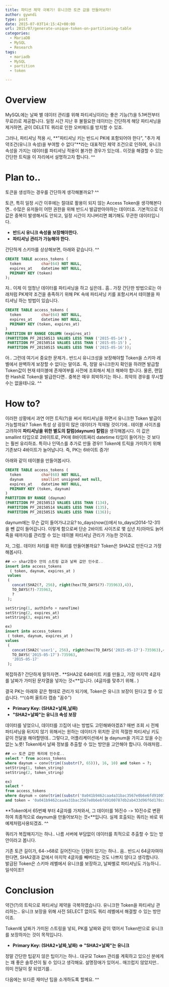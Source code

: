 ```yaml
---
title: 파티션 제약 극복기! 유니크한 토큰 값을 만들어보자!
author: gywndi
type: post
date: 2015-07-03T14:15:42+00:00
url: 2015/07/generate-unique-token-on-partitioning-table
categories:
  - MariaDB
  - MySQL
  - Research
tags:
  - mariadb
  - MySQL
  - partition
  - token

---
```

# Overview

MySQL에는 날짜 별 데이터 관리를 위해 파티셔닝이라는 좋은 기능(?)을 5.1버전부터 무료(!)로 제공합니다. 일정 시간 지난 후 불필요한 데이터는 간단하게 해당 파티셔닝을 제거하면, 굳이 DELETE 쿼리로 인한 오버헤드를 방지할 수 있죠.

그러나, 파티셔닝 적용 시, **"파티셔닝 키는 반드시 PK에 포함되어야 한다", "추가 제약조건(유니크 속성)을 부여할 수 없다"**라는 대표적인 제약 조건으로 인하여, 유니크 속성을 가지는 데이터를 파티셔닝 적용이 불가한 경우가 있는데.. 이것을 해결할 수 있는 간단한 트릭을 이 자리에서 설명하고자 합니다. ^^

# Plan to..

토큰을 생성하는 경우를 간단하게 생각해볼까요? ^^

토큰, 특히 일정 시간 이후에는 절대로 활용이 되지 않는 Access Token을 생각해본다면.. 수많은 유저들이 어떤 권한을 위해 반드시 발급받아야하는 데이터죠. 기본적으로 이 값은 중복이 발생해서도 안되고, 일정 시간이 지나버리면 폐기해도 무관한 데이터입니다.

* **반드시 유니크 속성을 보장해야한다.**
* **파티셔닝 관리가 가능해야 한다.**

간단하게 스키마를 상상해보면, 아래와 같습니다. ^^

```sql
CREATE TABLE access_tokens (
  token         char(64) NOT NULL,
  expires_at    datetime NOT NULL,
  PRIMARY KEY (token)
);

```

자.. 이제 이 엄청난 데이터를 파티셔닝을 하고 싶은데.. 흠.. 가장 간단한 방법으로는 아래처럼 PK제약 조건을 충족하기 위해 PK 속에 파티셔닝 키를 포함시켜서 테이블을 파티셔닝 하는 방법이 있습니다.

```sql
CREATE TABLE access_tokens (
  token         char(64) NOT NULL,
  expires_at    datetime NOT NULL,
  PRIMARY KEY (token, expires_at)
)
PARTITION BY RANGE COLUMN (expires_at)
(PARTITION PF_20150513 VALUES LESS THAN ('2015-05-14') ,
 PARTITION PF_20150514 VALUES LESS THAN ('2015-05-15') ,
 PARTITION PF_20150515 VALUES LESS THAN ('2015-05-16'));

```

아.. 그런데 여기서 중요한 문제가.. 반드시 유니크성을 보장해야할 Token을 스키마 레벨에서 완벽하게 보장할 수 없다는 말이죠. 즉, 정말 유니크한지 확인을 하려면 발급할 Token값이 현재 테이블에 존재여부를 사전에 조회해서 체크 해봐야 합니다. 물론, 랜덤한 Hash로 Token을 발급한다면.. 중복은 매우 희박하기는 하나.. 최악의 경우를 무시할 수는 없을테니요. ^^

# How to?

이러한 상황에서 과연 어떤 트릭(?)을 써서 파티셔닝을 하면서 유니크한 Token 발급이 가능할까요? Token 특성 상 굉장히 많은 데이터가 적재될 것이기에.. 테이블 사이즈를 고려하여 **파티셔닝을 위한 별도의 칼럼(daynum) 칼럼**을 생각해봅시다. 이 값은 smallint 타입으로 2바이트로, PK에 8바이트짜리 datetime 타입이 들어가는 것 보다는 훨씬 유리하죠. 특히나 인덱스를 추가로 만들 경우!! Token에 트릭을 가미하기 위해 기존보다 4바이트가 늘어납니다. 즉, PK는 6바이트 증가!

아래와 같이 테이블을 만들어봅시다.

```sql
CREATE TABLE access_tokens (
  token         char(68) NOT NULL,
  daynum        smallint unsigned not null,
  expires_at    datetime NOT NULL,
  PRIMARY KEY (token, daynum)
)
PARTITION BY RANGE (daynum)
(PARTITION PF_20150513 VALUES LESS THAN (134),
 PARTITION PF_20150514 VALUES LESS THAN (135),
 PARTITION PF_20150515 VALUES LESS THAN (136));
```

daynum에는 무슨 값이 들어가냐고요? to\_days(now())에서 to\_days(2014-12-31)을 뺀 값이 들어갑니다. 이렇게 함으로써 단순 2바이트 사이즈로 몇 십년 치(아마도 늙어 죽을 때까지)를 관리할 수 있는 테이블 파티셔닝 관리가 가능한 것이죠.

자, 그럼.. 데이터 처리를 위한 쿼리를 만들어볼까요? Token은 SHA2로 만든다고 가정해봅시다.

```sql
## => shar2함수 안의 스트링 값과 날짜 값만 인수로..
insert into access_tokens
  ( token, daynum, expires_at )
 values
 (
   concat(SHA2(?, 256), right(hex(TO_DAYS(?)-735963),4)),
   TO_DAYS(?)-735963,
   ?
 );

setString(1, authInfo + nanoTime)
setString(2, expires_at)
setString(3, expires_at)

ex)
insert into access_tokens
 ( token, daynum, expires_at )
values
 (
   concat(SHA2('user1', 256), right(hex(TO_DAYS('2015-05-17')-735963),4)),
   TO_DAYS('2015-05-17')-735963,
   '2015-05-17'
 );
```

복잡하쥬? 간단하게 말하자면.. **SHA2로 64바이트 키를 만들고, 가장 마지막 4글자를 날짜가 가미된 문자열을 넣자는 것<**입니다. (4글자를 맞추기 위해.. )

결국 PK는 아래와 같은 형태로 관리가 되기에, Token은 유니크 보장이 된다고 할 수 있습니다. ^^(슈퍼 울트라 캡숑 "꼼수")

* **Primary Key: (SHA2+날짜,날짜)**
* **"SHA2+날짜"는 유니크 속성 보장**

데이터를 넣었으니, 데이터를 끄집어 내는 방법도 고민해봐야겠죠? 매번 조회 시 전체 파티셔닝을 뒤지지 않기 위해서는 원하는 데이터가 위치한 곳의 적절한 파티셔닝 키도 같이 전달을 해야할텐데.. 그렇다고, 어플리케이션에서 늘 daynum을 가지고 있을 수는 없는 노릇! Token에서 날짜 정보를 추출할 수 있는 방안을 고안해야 합니다. 아래처럼..

```sql
## => 토큰 값만 쿼리에 인수로..
select * from access_tokens
where daynum = conv(trim((substr(?, 65))), 16, 10) and token = ?;
setString(1, token_string)
setString(2, token_string)

ex)
select *
from access_tokens
where daynum = conv(trim((substr('0a041b9462caa4a31bac3567e0b6e6fd9100787db2ab433d96f6d178cabfce9089', 65))), 16, 10)
and token = '0a041b9462caa4a31bac3567e0b6e6fd9100787db2ab433d96f6d178cabfce9089';
```

**Token에서 65번째 부터 4글자를 가져와서, 그 데이터를 16진수 -> 10진수로 변환하여 최종적으로 daynum을 만들어보자는 것<**입니다. 실제 호출되는 쿼리는 바로 위 예제처럼사용되겠죠. ^^

쿼리가 복잡해지기는 하나.. 나름 서버에 부담없이 데이터를 최적으로 추출할 수 있는 방안이라고 봅니다.

기존 토큰 길이가, 64->68로 길어진다는 단점이 있기는 하나.. 음.. 반드시 64글자여야 한다면, SHA2결과 값에서 마지막 4글자를 빼버리는 것도 나쁘지 않다고 생각합니다. 발급된 Token은 스키마 레벨에서 유니크를 보장하고, 날짜별로 파티셔닝도 가능하니.. 일석이조!!

# Conclusion

약간(?)의 트릭으로 파티셔닝 제약을 극복하였습니다. 유니크한 Token을 파티셔닝 관리하는.. 유니크 보장을 위해 사전 SELECT 없이도 쿼리 레벨에서 해결할 수 있는 방안이죠.

Token에 날짜가 가미된 스트링을 넣되, PK를 날짜와 같이 엮어서 Token만으로 유니크를 보장하자는 것이 목적입니다.

* **Primary Key: (SHA2+날짜,날짜) => "SHA2+날짜"는 유니크**

정말 간단한 팁같지 않은 팁이기는 하나.. 대규모 Token 관리를 계획하고 있으신 분에게는 꽤 좋은 솔루션이 될 수 있다고 생각해요. 설명장애가 있어서.. 매끄럽지 않았지만.. 의미 전달이 잘 되었기를..

다음에는 또다른 재미난 팁을 소개하도록 할께요. ^^
